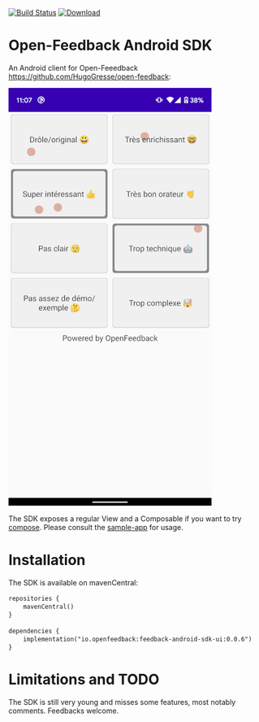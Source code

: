 [![Build Status](https://travis-ci.org/paug/openfeedback-android-sdk.svg?branch=master)](https://travis-ci.org/paug/openfeedback-android-sdk) [ ![Download](https://api.bintray.com/packages/openfeedback/Android/feedback-android-sdk-ui/images/download.svg) ](https://bintray.com/openfeedback/Android/feedback-android-sdk-ui/_latestVersion)
# Open-Feedback Android SDK

An Android client for Open-Feeedback https://github.com/HugoGresse/open-feedback:

![screenshot](docs/screenshot.png)

The SDK exposes a regular View and a Composable if you want to try [compose](https://developer.android.com/jetpack/compose). Please consult the [sample-app](sample-app/src/main/java/io/openfeedback/android/sample/MainActivity.kt) for usage.

# Installation

The SDK is available on mavenCentral:

```
repositories {
    mavenCentral()
}

dependencies {
    implementation("io.openfeedback:feedback-android-sdk-ui:0.0.6")
}
```

# Limitations and TODO

The SDK is still very young and misses some features, most notably comments. Feedbacks welcome.
